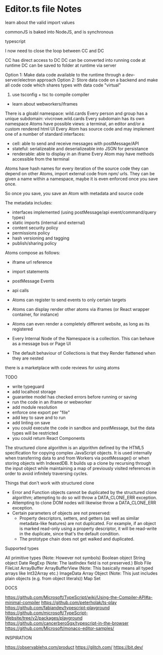 # Editor.ts file Notes

learn about the valid import values

commonJS is baked into NodeJS, and is synchronous

typescript

I now need to close the loop between CC and DC

CC has direct access to DC
DC can be converted into running code at runtime
DC can be saved to folder at runtime via server

Option 1: Make data code available to the runtime through a dev-server/electron approach
Option 2: Store data code on a backend and make all code code which shares types with data code "virtual"

1. use tsconfig + tsc to compile compiler

- learn about webworkers/iframes

There is a gloabl namespace: wild.cards
Every person and group has a unique subdomain: vivcrowe.wild.cards
Every subdomain has its own namespace
Atoms have possible views: a terminal, an editor and/or a custom rendered html UI
Every Atom has source code and may implement one of a number of standard interfaces:
- cell: able to send and receive messages with postMessage/API
- stateful: serializeable and deserializeable into JSON for persistance
- renderable: able to display in an iframe 
Every Atom may have methods accessible from the terminal

Atoms have hash names for every iteration of the source code
they can depend on other Atoms, import external code from npm/ urls.
They can be given a name within a namespace, maybe it is even enforced once you save once.

So once you save, you save an Atom with metadata and source code

The metadata includes:

- interfaces implemented (using postMessage/api event/command/query types)
- static imports (internal and external)
- content security policy
- permissions policy
- hash versioning and tagging
- publish/sharing policy

Atoms compose as follows:

- iframe url reference
- import statements
- postMessage Events
- api calls

- Atoms can register to send events to only certain targets
- Atoms can display render other atoms via iframes (or React wrapper container, for instance)
- Atoms can even render a completely different website, as long as its registered
- Every Internal Node of the Namespace is a collection. This can behave as a message bus or Page UI
- The default behaviour of Collections is that they Render flattened when they are nested


there is a marketplace with code reviews for using atoms

TODO

- write typeguard
- add localhost storage
- guarantee model has checked errors before running or saving
- run the code in an iframe or webworker
- add module resolution
- enforce one export per "file"
- add key to save and to run
- add linting on save
- you could execute the code in sandbox and postMessage, but the data types will be restricted
- you could return React Components


The structured clone algorithm is an algorithm defined by the HTML5 specification for copying complex JavaScript objects. It is used internally when transferring data to and from Workers via postMessage() or when storing objects with IndexedDB. It builds up a clone by recursing through the input object while maintaining a map of previously visited references in order to avoid infinitely traversing cycles.

Things that don't work with structured clone

- Error and Function objects cannot be duplicated by the structured clone algorithm; attempting to do so will throw a DATA_CLONE_ERR exception.
- Attempting to clone DOM nodes will likewise throw a DATA_CLONE_ERR exception.
- Certain parameters of objects are not preserved:
  - Property descriptors, setters, and getters (as well as similar metadata-like features) are not duplicated. For example, if an object is marked read-only using a property descriptor, it will be read-write in the duplicate, since that's the default condition.
  - The prototype chain does not get walked and duplicated.

Supported types

All primitive types (Note: However not symbols)
Boolean object
String object
Date
RegExp (Note: The lastIndex field is not preserved.)
Blob
File
FileList
ArrayBuffer
ArrayBufferView (Note: This basically means all typed arrays like Int32Array etc.)
ImageData
Array
Object (Note: This just includes plain objects (e.g. from object literals))
Map
Set


DOCS

https://github.com/Microsoft/TypeScript/wiki/Using-the-Compiler-API#a-minimal-compiler
https://github.com/peterholak/ts-play
https://github.com/fabiandev/typescript-playground
https://github.com/microsoft/TypeScript-Website/tree/v2/packages/playground
https://github.com/cancerberoSgx/typescript-in-the-browser
https://github.com/Microsoft/monaco-editor-samples/

INSPIRATION

https://observablehq.com/product
https://glitch.com/
https://bit.dev/
